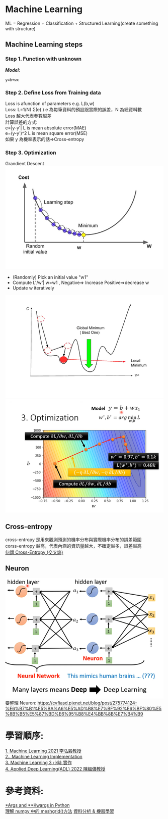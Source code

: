 # Machine Learning

ML = Regression + Classification + Structured Learning(create something with structure)

## Machine Learning steps

### Step 1. Function with unknown

**_Model:_**

```
y=b+wx
```

### Step 2. Define Loss from Training data

Loss is afunction of parameters e.g. L(b,w)  
 Loss: L=1/N( Σ(e) ) e 為每筆資料的預設跟實際的誤差，N 為總資料數  
 Loss 越大代表參數越差  
 計算誤差的方式:  
 e=|y-y'| L is mean absolute error(MAE)  
 e=(y-y')^2 L is mean square error(MSE)  
 如果 y 為機率表示的話=>Cross-entropy

### Step 3. Optimization

Grandient Descent  
 ![Gradient descent](./images/Gradient%20descent.png "Gradient descent")

- (Randomly) Pick an initial value "w1"
- Compute L'/w'| w=w1 , Negative=> Increase Positive=>decrease w
- Update w iteratively

![Global minima & Local minima](./images/Global%20minima%20&%20Local%20minima.png "Global minima & Local minima")  
![Optimization](./images/Optimization.png "Optimization")

## Cross-entropy

cross-entropy 是用來觀測預測的機率分布與實際機率分布的誤差範圍  
corss-entropy 越高，代表內涵的資訊量越大，不確定越多，誤差越高  
[何謂 Cross-Entropy (交叉熵)](https://r23456999.medium.com/%E4%BD%95%E8%AC%82-cross-entropy-%E4%BA%A4%E5%8F%89%E7%86%B5-b6d4cef9189d)

## Neuron

![Neuron-Neural Network](./images/Neuron-Neural%20Network.png "Neuron-Neural Network")
要整理 Neuron:
https://cvfiasd.pixnet.net/blog/post/275774124-%E6%B7%B1%E5%BA%A6%E5%AD%B8%E7%BF%92%E6%BF%80%E5%8B%B5%E5%87%BD%E6%95%B8%E4%BB%8B%E7%B4%B9

# 學習順序:

[1. Machine Learning 2021 李弘毅教授](https://www.youtube.com/@HungyiLeeNTU)  
[2.. Machine Learning Implementation](https://www.tutorialspoint.com/machine_learning/machine_learning_implementing.htm)  
[3. Machine Learning 3 小時 實作](https://www.youtube.com/watch?v=wm9yR1VspPs)  
[4. Applied Deep Learning(ADL) 2022 陳縕儂教授](https://www.youtube.com/watch?v=wm9yR1VspPs)

# 參考資料:

[\*Args and \*\*Kwargs in Python](https://www.youtube.com/watch?v=4jBJhCaNrWU&t=19s)  
[理解 numpy 中的 meshgrid()方法](https://wangyeming.github.io/2018/11/12/numpy-meshgrid/)
[資料分析 & 機器學習](https://medium.com/jameslearningnote/%E8%B3%87%E6%96%99%E5%88%86%E6%9E%90-%E6%A9%9F%E5%99%A8%E5%AD%B8%E7%BF%92-%E7%AC%AC2-2%E8%AC%9B-%E5%A6%82%E4%BD%95%E7%8D%B2%E5%8F%96%E8%B3%87%E6%96%99-google-map-api-beb7c88dc4e3)

